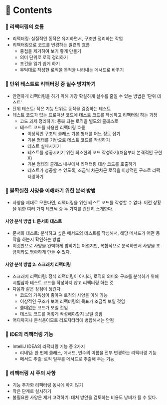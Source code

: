 # 📌 Contents

### 📌 리팩터링의 흐름
- 리팩터링: 실질적인 동작은 유지하면서, 구조만 정리하는 작업
- 리팩터링으로 코드를 변경하는 일련의 흐름
  + 중첩을 제거하여 보기 좋게 만들기
  + 의미 단위로 로직 정리하기
  + 조건을 읽기 쉽게 하기
  + 무턱대로 작성한 로직을 목적을 나타내는 메서드로 바꾸기

### 📌 단위 테스트로 리팩터링 중 실수 방지하기
- 안전하게 리팩터링을 하기 위해 가장 확실하게 실수를 줄일 수 있는 방법은 '단위 테스트'
- 단위 테스트: 작은 기능 단위로 동작을 검증하는 테스트
- 테스트 코드가 없는 프로덕션 코드에 테스트 코드를 작성하고 리팩터링 하는 과정
  + 코드 과제 정리하기: 중복 되는 로직을 별도의 클래스로
  + 테스트 코드를 사용한 리팩터링 흐름
    + 이상적인 구조의 클래스 기본 형태를 어느 정도 잡기
    + 기본 형태를 기반으로 테스트 코드를 작성하기
    + 테스트 실패시키기
    + 테스트를 성공시키기 위한 최소한의 코드 작성하기(처음부터 본격적인 구현X)
    + 기본 형태의 클래스 내부에서 리팩터링 대상 코드를 호출하기
    + 테스트가 성공할 수 있도록, 조금씩 차근차근 로직을 이상적인 구조로 리팩터링하기

### 📌 불확실한 사양을 이해하기 위한 분석 방법
- 사양을 제대로 모른다면, 리팩터링을 위한 테스트 코드를 작성할 수 없다. 이런 상황을 위한 여러 가지 테크닉 중 두 가지를 간단히 소개한다.
#### 사양 분석 방법 1: 문서화 테스트
- 문서화 테스트: 분석하고 싶은 메서드의 테스트를 작성해서, 해당 메서드가 어떤 동작을 하는지 확인하는 방법
- 이것만으로 사양을 완벽하게 밝히기는 어렵지만, 복합적으로 분석하면서 사양을 조금이라도 명확하게 만들 수 있다.
#### 사양 분석 방법 2: 스크래치 리팩터링
- 스크래치 리팩터링: 정식 리팩터링이 아니라, 로직의 의미와 구조를 분석하기 위해 시험삼아 테스트 코드를 작성하지 않고 리팩터링 하는 것
- 다음과 같은 장점이 생긴다.
  + 코드의 가독성이 좋아져 로직의 사양을 이해 가능
  + 이상적인 구조가 보여 리팩터링의 목표가 조금씩 보일 것임
  + 쓸데없는 코드가 보일 것임
  + 데스트 코드를 어떻게 작성해야할지 보일 것임
- 어디까지나 분석용이므로 리포지터리에 병합해서는 안됨

### 📌 IDE의 리팩터링 기능
- IntelliJ IDEA의 리팩터링 기능 중 2가지
  + 리네임: 한 번에 클래스, 메서드, 변수의 이름을 전부 변경하는 리팩터링 기능
  + 메서드 추출: 로직 일부를 메서드로 추출해 주는 기능

### 📌 리팩터링 시 주의 사항
- 기능 추가화 리팩터링 동시에 하지 않기
- 작은 단계로 실시하기
- 불필요한 사양은 제거 고려하기: 대처 방안을 검토하는 비용도 낭비가 될 수 있다.
